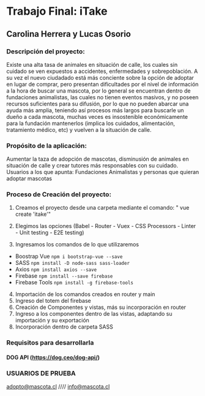 #  Trabajo Final: iTake
## Carolina Herrera y Lucas Osorio
 
### Descripción del proyecto:
Existe una alta tasa de animales en situación de calle, los cuales sin cuidado se ven expuestos a accidentes, enfermedades y sobrepoblación.
A su vez el nuevo ciudadado está más conciente sobre la opción de adoptar en lugar de comprar, pero presentan dificultades por el nivel de información a la hora de buscar una mascota, por lo general se encuentran dentro de fundaciones animalistas, las cuales no tienen eventos masivos, y no poseen recursos suficientes para su difusión, por lo que 
no pueden abarcar una ayuda más amplia, teniendo así procesos más largos para buscarle un dueño a cada mascota, muchas veces es insostenible económicamente para la fundación mantenerlos (implica los cuidados, alimentación, tratamiento médico, etc) y vuelven a la situación de calle. 

### Propósito de la aplicación:
Aumentar la taza de adopción de mascotas, disminusión de animales en situación de calle y crear tutores más responsables con su cuidado.
	Usuarios a los que apunta:
 Fundaciones Animalistas y personas que quieran adoptar mascotas 
 
### Proceso de Creación del  proyecto:
1. Creamos el proyecto desde una carpeta mediante el comando: " vue create 'itake'"

2. Elegimos las opciones 
(Babel - Router - Vuex - CSS Processors - Linter - Unit testing - E2E testing)
3. Ingresamos los comandos de lo que utilizaremos 
- Boostrap Vue `npm i bootstrap-vue --save`
- SASS `npm install -D node-sass sass-loader`
- Axios `npm install axios --save`
- Firebase `npm install --save firebase`
- Firebase Tools `npm install -g firebase-tools`
4. Importación de los comandos creados en router y main
5. Ingreso del totem del firebase 
6. Creación de Componentes y vistas, más su incorporación en router 
7. Ingreso a los componentes dentro de las vistas, adaptando su importación y su exportación 
8. Incorporación dentro de carpeta SASS
### Requisitos para desarrollarla
#### DOG API (https://dog.ceo/dog-api/)

### USUARIOS DE PRUEBA
adopto@mascota.cl //// info@mascota.cl 

